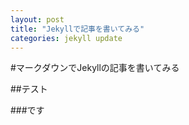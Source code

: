 ```yaml
---
layout: post
title: "Jekyllで記事を書いてみる"
categories: jekyll update
---
```


#マークダウンでJekyllの記事を書いてみる

##テスト


###です

